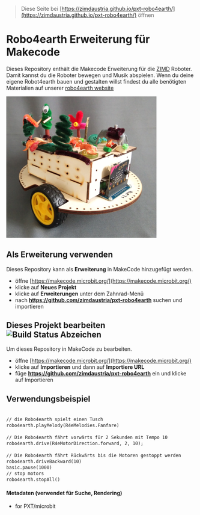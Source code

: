 
> Diese Seite bei [https://zimdaustria.github.io/pxt-robo4earth/](https://zimdaustria.github.io/pxt-robo4earth/) öffnen

# Robo4earth Erweiterung für Makecode
Dieses Repository enthält die Makecode Erweiterung für die [ZIMD]() Roboter. Damit kannst du die Roboter bewegen und Musik abspielen.
Wenn du deine eigene Robot4earth bauen und gestalten willst findest du alle benötigten Materialien auf unserer [robo4earth website](https://www.robo4earth.at/#roboter)

<img src="../../pictures/robot1.jpg" style="width:400px;"/><br/>

## Als Erweiterung verwenden

Dieses Repository kann als **Erweiterung** in MakeCode hinzugefügt werden.

* öffne [https://makecode.microbit.org/](https://makecode.microbit.org/)
* klicke auf **Neues Projekt**
* klicke auf **Erweiterungen** unter dem Zahnrad-Menü
* nach **https://github.com/zimdaustria/pxt-robo4earth** suchen und importieren

## Dieses Projekt bearbeiten ![Build Status Abzeichen](https://github.com/zimdaustria/pxt-robo4earth/workflows/MakeCode/badge.svg)

Um dieses Repository in MakeCode zu bearbeiten.

* öffne [https://makecode.microbit.org/](https://makecode.microbit.org/)
* klicke auf **Importieren** und dann auf **Importiere URL**
* füge **https://github.com/zimdaustria/pxt-robo4earth** ein und klicke auf Importieren

##  Verwendungsbeispiel
```blocks

// die Robo4earth spielt einen Tusch
robo4earth.playMelody(R4eMelodies.Fanfare)

// Die Robo4earth fährt vorwärts für 2 Sekunden mit Tempo 10
robo4earth.drive(R4eMotorDirection.forward, 2, 10);

// Die Robo4earth fährt Rückwärts bis die Motoren gestoppt werden
robo4earth.driveBackward(10)
basic.pause(1000)
// stop motors
robo4earth.stopAll()

```

#### Metadaten (verwendet für Suche, Rendering)

* for PXT/microbit
<script src="https://makecode.com/gh-pages-embed.js"></script><script>makeCodeRender("{{ site.makecode.home_url }}", "{{ site.github.owner_name }}/{{ site.github.repository_name }}");</script>
